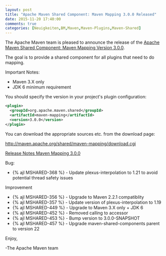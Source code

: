 ```yaml
---
layout: post
title: "Apache Maven Shared Component: Maven Mapping 3.0.0 Released"
date: 2015-11-20 17:40:00
comments: true
categories: [Neuigkeiten,BM,Maven,Maven-Plugins,Maven-Shared]
---
```

The Apache Maven team is pleased to announce the release of the 
[Apache Maven Shared Component: Maven Mapping Version 3.0.0](http://maven.apache.org/shared/maven-mapping/).

The goal is to provide a shared component for all plugins that need to do
mapping.
 
Important Notes:

 * Maven 3.X only
 * JDK 6 minimum requirement

You should specify the version in your project's plugin configuration:

``` xml 
<plugin>
  <groupId>org.apache.maven.shared</groupId>
  <artifactId>maven-mapping</artifactId>
  <version>3.0.0</version>
</plugin>
```

You can download the appropriate sources etc. from the download page:
 
http://maven.apache.org/shared/maven-mapping/download.cgi

<!-- more -->
 
[Release Notes Maven Mapping 3.0.0](https://issues.apache.org/jira/secure/ReleaseNote.jspa?projectId=12317922&amp;version=12333967)


Bug:

 * {% ajl MSHARED-368 %} -  Update plexus-interpolation to 1.21 to avoid potential thread safety issues

Improvement

 * {% ajl MSHARED-356 %} -  Upgrade to Maven 2.2.1 compatiblity
 * {% ajl MSHARED-357 %} -  Update version of plexus-interpolation to 1.19
 * {% ajl MSHARED-449 %} -  Upgrade to Maven 3.X only + JDK 6
 * {% ajl MSHARED-452 %} -  Removed calling to accessor
 * {% ajl MSHARED-453 %} -  Bump version to 3.0.0-SNAPSHOT
 * {% ajl MSHARED-457 %} -  Upgrade maven-shared-components parent to version 22
 
Enjoy,
 
-The Apache Maven team
